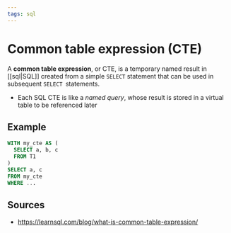 ```yaml
---
tags: sql
---
```


# Common table expression (CTE)

A **common table expression**, or CTE, is a temporary named result in [[sql|SQL]] created from a simple `SELECT` statement that can be used in subsequent `SELECT `statements.

- Each SQL CTE is like a _named query_, whose result is stored in a virtual table to be referenced later

## Example

```sql
WITH my_cte AS (
  SELECT a, b, c
  FROM T1
)
SELECT a, c
FROM my_cte
WHERE ...
```

## Sources

- <https://learnsql.com/blog/what-is-common-table-expression/>
